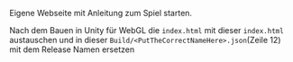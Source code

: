 Eigene Webseite mit Anleitung zum Spiel starten.

Nach dem Bauen in Unity für WebGL die `index.html` mit dieser `index.html` austauschen und in dieser `Build/<PutTheCorrectNameHere>.json`(Zeile 12)  mit dem Release Namen ersetzen

